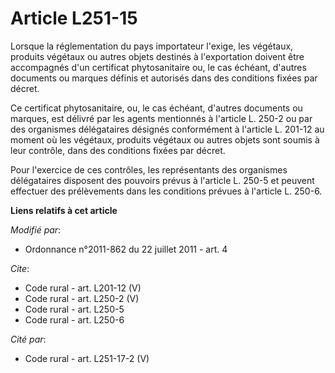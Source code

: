 # Article L251-15

Lorsque la réglementation du pays importateur l'exige, les végétaux, produits végétaux ou autres objets destinés à
l'exportation doivent être accompagnés d'un certificat phytosanitaire ou, le cas échéant, d'autres documents ou marques
définis et autorisés dans des conditions fixées par décret. 

Ce certificat phytosanitaire, ou, le cas échéant, d'autres documents ou marques, est délivré par les agents mentionnés à
l'article L. 250-2 ou par des organismes délégataires désignés conformément à l'article L. 201-12 au moment où les végétaux,
produits végétaux ou autres objets sont soumis à leur contrôle, dans des conditions fixées par décret. 

Pour l'exercice de ces contrôles, les représentants des organismes délégataires disposent des pouvoirs prévus à l'article L.
250-5 et peuvent effectuer des prélèvements dans les conditions prévues à l'article L. 250-6.

**Liens relatifs à cet article**

_Modifié par_:

  - Ordonnance n°2011-862 du 22 juillet 2011 - art. 4

_Cite_:

  - Code rural - art. L201-12 (V)
  - Code rural - art. L250-2 (V)
  - Code rural - art. L250-5
  - Code rural - art. L250-6

_Cité par_:

  - Code rural - art. L251-17-2 (V)
